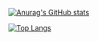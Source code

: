 [![Anurag's GitHub stats](https://github-readme-stats.vercel.app/api?username=takeruun)](https://github.com/takeruun/github-readme-stats)

[![Top Langs](https://github-readme-stats.vercel.app/api/top-langs/?username=takeruun&langs_count=8)](https://github.com/takeruun/github-readme-stats)
